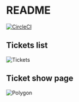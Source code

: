# README
[![CircleCI](https://circleci.com/gh/meshumi/excavator.svg?style=svg&circle-token=d004535aba8efb0dd14cca15e2aac903e539c85b)](https://circleci.com/gh/meshumi/excavator)

## Tickets list
![Tickets](https://api.monosnap.com/file/download?id=vQny1OmRDnbMgtqLn654dob6YhHpEw)

## Ticket show page
![Polygon](https://api.monosnap.com/file/download?id=rUmgicBOd96xpAFKEm1KExJxEChHIV)
